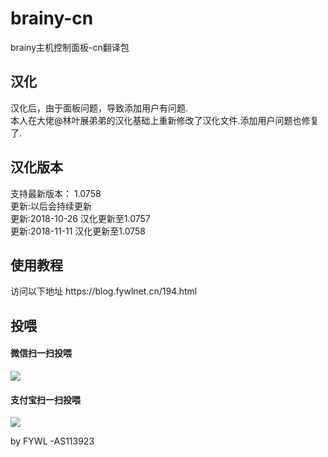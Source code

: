 # brainy-cn
brainy主机控制面板-cn翻译包
<h2>汉化</h2>
汉化后，由于面板问题，导致添加用户有问题.
</br>本人在大佬@林叶展弟弟的汉化基础上重新修改了汉化文件.添加用户问题也修复了.

<h2>汉化版本</h2>
支持最新版本： 1.0758</br>
更新:以后会持续更新
</br>更新:2018-10-26 汉化更新至1.0757
</br>更新:2018-11-11 汉化更新至1.0758

<h2>使用教程</h2>
访问以下地址 https://blog.fywlnet.cn/194.html

<h2>投喂</h2>			
<h4>微信扫一扫投喂</h4>
<img src="https://blog.fywlnet.cn/images/1539175170786.jpg">
<h4>支付宝扫一扫投喂</h4>
<img src="https://blog.fywlnet.cn/images/1539175192974.jpg">


by FYWL -AS113923

